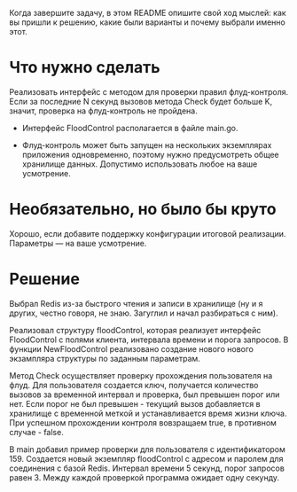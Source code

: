 Когда завершите задачу, в этом README опишите свой ход мыслей: как вы пришли к решению, какие были варианты и почему выбрали именно этот. 

# Что нужно сделать

Реализовать интерфейс с методом для проверки правил флуд-контроля. Если за последние N секунд вызовов метода Check будет больше K, значит, проверка на флуд-контроль не пройдена.

- Интерфейс FloodControl располагается в файле main.go.

- Флуд-контроль может быть запущен на нескольких экземплярах приложения одновременно, поэтому нужно предусмотреть общее хранилище данных. Допустимо использовать любое на ваше усмотрение. 

# Необязательно, но было бы круто

Хорошо, если добавите поддержку конфигурации итоговой реализации. Параметры — на ваше усмотрение.


# Решение

Выбрал Redis из-за быстрого чтения и записи в хранилище (ну и я других, честно говоря, не знаю. Загуглил и начал разбираться с ним).

Реализовал структуру floodControl, которая реализует интерфейс FloodControl с полями клиента, интервала времени и порога запросов. В функции NewFloodControl реализовано создание нового нового экзампляра структуры по заданным параметрам. 

Метод Check осуществляет проверку прохождения пользователя на флуд. Для пользователя создается ключ, получается количество вызовов за временной интервал и проверка, был превышен порог или нет. Если порог не был превышен - текущий вызов добавляется в хранилище  с временной меткой и устанавливается время жизни ключа. При успешном прохождении контроля вовзращаем true, в противном случае - false. 

В main добавил пример проверки для пользователя с идентификатором 159. Создается новый экземпляр floodControl с адресом и паролем для соединения с базой Redis. Интервал времени 5 секунд, порог запросов равен 3. Между каждой проверкой программа ожидает одну секунду. 
